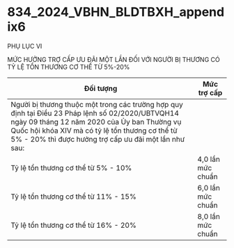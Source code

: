 # 834_2024_VBHN_BLDTBXH_appendix6

PHỤ LỤC VI

MỨC HƯỞNG TRỢ CẤP ƯU ĐÃI MỘT LẦN ĐỐI VỚI NGƯỜI BỊ THƯƠNG CÓ TỶ LỆ TỔN THƯƠNG CƠ THỂ TỪ 5%-20%

| Đối tượng | Mức trợ cấp |
|---|---|
| Người bị thương thuộc một trong các trường hợp quy định tại Điều 23 Pháp lệnh số 02/2020/UBTVQH14 ngày 09 tháng 12 năm 2020 của Ủy ban Thường vụ Quốc hội khóa XIV mà có tỷ lệ tổn thương cơ thể từ 5% - 20% thì được hưởng trợ cấp ưu đãi một lần như sau: |  |
| Tỷ lệ tổn thương cơ thể từ 5% - 10% | 4,0 lần mức chuẩn |
| Tỷ lệ tổn thương cơ thể từ 11% - 15% | 6,0 lần mức chuẩn |
| Tỷ lệ tổn thương cơ thể từ 16% - 20% | 8,0 lần mức chuẩn |